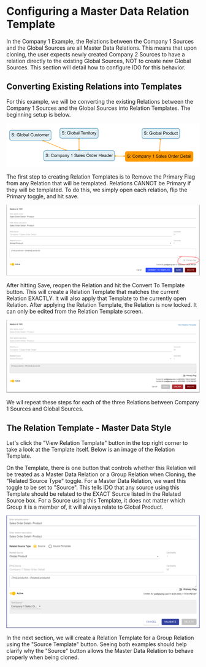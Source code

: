 # Configuring a Master Data Relation Template

In the Company 1 Example, the Relations between the Company 1 Sources and the Global Sources are all Master Data Relations. This means that upon cloning, the user expects newly created Company 2 Sources to have a relation directly to the existing Global Sources, NOT to create new Global Sources. This section will detail how to configure IDO for this behavior.

## Converting Existing Relations into Templates

For this example, we will be converting the existing Relations between the Company 1 Sources and the Global Sources into Relation Templates. The beginning setup is below.

![Beginning Setup](<../../../.gitbook/assets/image (399).png>)

The first step to creating Relation Templates is to Remove the Primary Flag from any Relation that will be templated. Relations CANNOT be Primary if they will be templated. To do this, we simply open each relation, flip the Primary toggle, and hit save.&#x20;

![De-primary the Relation](<../../../.gitbook/assets/image (398).png>)

After hitting Save, reopen the Relation and hit the Convert To Template button. This will create a Relation Template that matches the current Relation EXACTLY. It will also apply that Template to the currently open Relation. After applying the Relation Template, the Relation is now locked. It can only be edited from the Relation Template screen.

![A locked Relation associated with a Template](<../../../.gitbook/assets/image (380).png>)

We wil repeat these steps for each of the three Relations between Company 1 Sources and Global Sources.&#x20;

## The Relation Template - Master Data Style

Let's click the "View Relation Template" button in the top right corner to take a look at the Template itself. Below is an image of the Relation Template.&#x20;

On the Template, there is one button that controls whether this Relation will be treated as a Master Data Relation or a Group Relation when Cloning, the "Related Source Type" toggle. For a Master Data Relation, we want this toggle to be set to "Source". This tells IDO that any source using this Template should be related to the EXACT Source listed in the Related Source box. For a Source using this Template, it does not matter which Group it is a member of, it will always relate to Global Product.

![A Master Data Style Relation Template](<../../../.gitbook/assets/image (396).png>)

In the next section, we will create a Relation Template for a Group Relation using the "Source Template" button. Seeing both examples should help clarify why the "Source" button allows the Master Data Relation to behave properly when being cloned.
